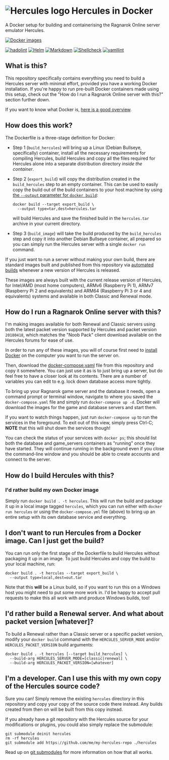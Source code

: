 <!-- markdownlint-disable-next-line html line_length -->
# <img style="float: left; margin-right: .2em;" src="https://raw.githubusercontent.com/fpiesche/docker-hercules/main/hercules-icon.png" alt="Hercules logo"/> Hercules in Docker

A Docker setup for building and containerising the Ragnarok Online
server emulator Hercules.

<!-- markdownlint-disable line_length -->
[![Docker images](https://github.com/fpiesche/docker-hercules/actions/workflows/build-images.yaml/badge.svg)](https://github.com/fpiesche/docker-hercules/actions/workflows/build-images.yaml)

[![hadolint](https://github.com/fpiesche/docker-hercules/actions/workflows/lint-docker.yaml/badge.svg)](https://github.com/fpiesche/docker-hercules/actions/workflows/lint-docker.yaml)
[![Helm](https://github.com/fpiesche/docker-hercules/actions/workflows/lint-helm.yaml/badge.svg)](https://github.com/fpiesche/docker-hercules/actions/workflows/lint-helm.yaml)
[![Markdown](https://github.com/fpiesche/docker-hercules/actions/workflows/lint-markdown.yaml/badge.svg)](https://github.com/fpiesche/docker-hercules/actions/workflows/lint-markdown.yaml)
[![Shellcheck](https://github.com/fpiesche/docker-hercules/actions/workflows/lint-shellcheck.yaml/badge.svg)](https://github.com/fpiesche/docker-hercules/actions/workflows/lint-shellcheck.yaml)
[![yamllint](https://github.com/fpiesche/docker-hercules/actions/workflows/lint-yamllint.yaml/badge.svg)](https://github.com/fpiesche/docker-hercules/actions/workflows/lint-yamllint.yaml)
<!-- markdownlint-enable line_length -->

## What is this?

This repository specifically contains everything you need to build a Hercules
server with minimal effort, provided you have a working Docker installation. If
you're happy to run pre-built Docker containers made using this setup, check out
the "How do I run a Ragnarok Online server with this?" section further down.

<!-- markdownlint-disable-next-line line_length -->
If you want to know what Docker is, [here is a good overview](https://www.zdnet.com/article/what-is-docker-and-why-is-it-so-darn-popular/).

## How does this work?

The Dockerfile is a three-stage definition for Docker:

- Step 1 (`build_hercules`) will bring up a Linux (Debian Bullseye,
specifically) container, install all the necessary requirements for compiling
Hercules, build Hercules and copy all the files required for Hercules alone into
a separate distribution directory *inside the container*.

<!-- markdownlint-disable line_length -->
- Step 2 (`export_build`) will copy the distribution created in the
`build_hercules` step to an empty container. This can be used to easily copy the
build out of the build containers to your host machine by using [the `--output` parameter for `docker build`](https://docs.docker.com/engine/reference/commandline/build/#custom-build-outputs):

      docker build --target export_build \
        --output type=tar,dest=hercules.tar

  will build Hercules and save the finished build in the `hercules.tar` archive
  in your current directory.
<!-- markdownlint-enable line_length -->

- Step 3 (`build_image`) will take the build produced by the `build_hercules`
step and copy it into another Debian Bullseye container, all prepared so you can
simply run the Hercules server with a single `docker run` command.

If you just want to run a server without making your own build, there are
standard images built and published from this repository via
[automated builds](https://github.com/fpiesche/hercules-docker/actions)
whenever a new version of Hercules is released.

These images are always built with the current release version of Hercules, for
Intel/AMD (most home computers), ARMv6 (Raspberry Pi 1), ARMv7 (Raspberry Pi 2
and equivalents) and ARM64 (Raspberry Pi 3 or 4 and equivalents) systems and
available in both Classic and Renewal mode.

## How do I run a Ragnarok Online server with this?

I'm making images available for both Renewal and Classic servers using both the
latest packet version supported by Hercules and packet version `20180418`, which
matches the "Noob Pack" client download available on the Hercules forums for
ease of use.

In order to run any of these images, you will of course first need to
[install Docker](https://docs.docker.com/get-docker/) on the computer you want
to run the server on.

<!-- markdownlint-disable-next-line line_length -->
Then, download the [docker-compose.yaml](https://github.com/fpiesche/hercules-docker/blob/main/docker-compose.yaml)
file from this repository and copy it somewhere. You can just use it as is to
just bring up a server, but do feel free to have a closer look at its contents.
There are a number of variables you can edit to e.g. lock down database access
more tightly.

To bring up your Ragnarok game server and the database it needs, open a command
prompt or terminal window, navigate to where you saved the `docker-compose.yaml`
file and simply run `docker-compose up -d`. Docker will download the images for
the game and database servers and start them.

If you want to watch things happen, just run `docker-compose up` to run the
services in the foreground. To exit out of this view, simply press Ctrl-C;
**NOTE** that this will shut down the services though!

You can check the status of your services with `docker ps`; this should list
both the database and game_servers containers as "running" once they have
started. They will continue running in the background even if you close the
command-line window and you should be able to create accounts and connect to the
server.

## How do I build Hercules with this?

### I'd rather build my own Docker image

Simply run `docker build . -t hercules`. This will run the build and package it
up in a local image tagged `hercules`, which you can run either with
`docker run hercules` or using the `docker-compose.yml` file (above) to bring
up an entire setup with its own database service and everything.

## I don't want to run Hercules from a Docker image. Can I just get the build?

You can run only the first stage of the Dockerfile to build Hercules without
packaging it up in an image. To just build Hercules and copy the build to your
local machine, run:

    docker build . -t hercules --target export_build \
      --output type=local,dest=out.tar

Note that this **will** be a Linux build, so if you want to run this on a
Windows host you might need to put some more work in. I'd be happy to accept
pull requests to make this all work with and produce Windows builds, too!

## I'd rather build a Renewal server. And what about packet version [whatever]?

To build a Renewal rather than a Classic server or a specific packet version,
modify your `docker build` command with the `HERCULES_SERVER_MODE` and/or
`HERCULES_PACKET_VERSION` build arguments:

    docker build . -t hercules [--target build_hercules] \
      --build-arg HERCULES_SERVER_MODE=[classic|renewal] \
      --build-arg HERCULES_PACKET_VERSION=[whatever]

## I'm a developer. Can I use this with my own copy of the Hercules source code?

Sure you can! Simply remove the existing `hercules` directory in this repository
and copy your copy of the source code there instead. Any builds created from
then on will be built from this copy instead.

If you already have a git repository with the Hercules source for your
modifications or plugins, you could also simply replace the submodule:

    git submodule deinit hercules
    rm -rf hercules
    git submodule add https://github.com/me/my-hercules-repo ./hercules

Read up on [git submodules](https://git-scm.com/book/en/v2/Git-Tools-Submodules)
for more information on how that all works.
